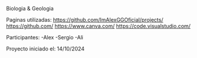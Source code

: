 Biologia & Geologia

Paginas utilizadas:
https://github.com/ImAlexGGOficial/projects/
https://github.com/
https://www.canva.com/
https://code.visualstudio.com/

Participantes:
-Alex
-Sergio
-Ali

Proyecto iniciado el: 14/10/2024
